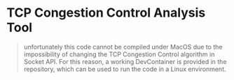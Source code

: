 # TCP Congestion Control Analysis Tool

> unfortunately this code cannot be compiled under MacOS due to the impossibility of changing the TCP Congestion Control algorithm in Socket API. For this reason, a working DevContainer is provided in the repository, which can be used to run the code in a Linux environment.
